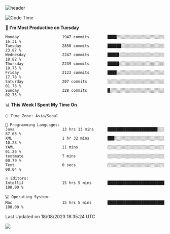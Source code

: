 ![header](https://capsule-render.vercel.app/api?type=Egg&color=timeAuto&height=300&section=header&text=PoPo&fontSize=90&animation=fadeIn)

  <!--START_SECTION:waka-->
![Code Time](http://img.shields.io/badge/Code%20Time-1%2C126%20hrs%2055%20mins-blue)

📅 **I'm Most Productive on Tuesday** 

```text
Monday                   1947 commits        ████░░░░░░░░░░░░░░░░░░░░░   16.31 % 
Tuesday                  2850 commits        ██████░░░░░░░░░░░░░░░░░░░   23.87 % 
Wednesday                2247 commits        █████░░░░░░░░░░░░░░░░░░░░   18.82 % 
Thursday                 2239 commits        █████░░░░░░░░░░░░░░░░░░░░   18.75 % 
Friday                   2123 commits        ████░░░░░░░░░░░░░░░░░░░░░   17.78 % 
Saturday                 207 commits         ░░░░░░░░░░░░░░░░░░░░░░░░░   01.73 % 
Sunday                   328 commits         █░░░░░░░░░░░░░░░░░░░░░░░░   02.75 % 
```


📊 **This Week I Spent My Time On** 

```text
🕑︎ Time Zone: Asia/Seoul

💬 Programming Languages: 
Java                     13 hrs 13 mins      ██████████████████████░░░   87.63 % 
XML                      1 hr 32 mins        ███░░░░░░░░░░░░░░░░░░░░░░   10.23 % 
YAML                     11 mins             ░░░░░░░░░░░░░░░░░░░░░░░░░   01.26 % 
textmate                 7 mins              ░░░░░░░░░░░░░░░░░░░░░░░░░   00.79 % 
Text                     0 secs              ░░░░░░░░░░░░░░░░░░░░░░░░░   00.04 % 

🔥 Editors: 
IntelliJ                 15 hrs 5 mins       █████████████████████████   100.00 % 

💻 Operating System: 
Mac                      15 hrs 5 mins       █████████████████████████   100.00 % 
```


 Last Updated on 18/08/2023 18:35:24 UTC
<!--END_SECTION:waka-->



<img src="https://capsule-render.vercel.app/api?type=Egg&color=timeAuto&height=300&section=footer&text=PoPo&fontSize=90&animation=fadeIn&reversal=true" />
